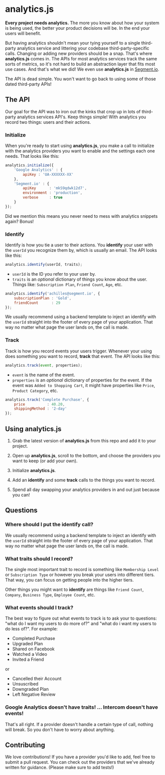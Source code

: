 analytics.js
============
**Every project needs analytics.** The more you know about how your system is being used, the better your product decisions will be. In the end your users will benefit.

But having analytics shouldn't mean your tying yourself to a single third-party analytics service and littering your codebase third-party-specific calls. Changing or adding new providers should be a snap. That's where **analytics.js** comes in. The APIs for most analytics services track the same sorts of metrics, so it's not hard to build an abstraction layer that fits most use cases. And that's what we did! We even use **analytics.js** in [Segment.io](https://segment.io).

The API is dead simple. You won't want to go back to using some of those dated third-party APIs!



## The API
Our goal for the API was to iron out the kinks that crop up in lots of third-party analytics services API's. Keep things simple!  With analytics you record two things: users and their actions.

### Initialize
When you're ready to start using **analytics.js**, you make a call to initialize with the analytics providers you want to enable and the settings each one needs. That looks like this:

```javascript
analytics.initialize({
    'Google Analytics' : {
        apiKey : 'UA-XXXXXX-XX'
    },
    'Segment.io' : {
        apiKey      : 'mkS9qdwk12d7',
        environment : 'production',
        verbose     : true
    }
});
```

Did we mention this means you never need to mess with analytics snippets again? Bonus!


### Identify
Identify is how you tie a user to their actions. You **identify** your user with the `userId` you recognize them by, which is usually an email. The API looks like this:

```javascript
analytics.identify(userId, traits);
```

+ `userId` is the ID you refer to your user by.
+ `traits` is an _optional_ dictionary of things you know about the user. Things like: `Subscription Plan`, `Friend Count`, `Age`, etc.

```javascript
analytics.identify('achilles@segment.io', {
    subscriptionPlan : 'Gold',
    friendCount      : 29
});
```

We usually recommend using a backend template to inject an identify with the `userId` straight into the footer of every page of your application. That way no matter what page the user lands on, the call is made.


### Track
Track is how you record events your users trigger. Whenever your using does something you want to record, **track** that event. The API looks like this:

```javascript
analytics.track(event, properties);
```

+ `event` is the name of the event.
+ `properties` is an _optional_ dictionary of properties for the event. If the event was `Added to Shopping Cart`, it might have properties like `Price`, `Product Category`, etc.

```javascript
analytics.track('Complete Purchase', {
    price          : 40.20,
    shippingMethod : '2-day'
});
```


## Using analytics.js

1. Grab the latest version of **analytics.js** from this repo and add it to your project.

2. Open up **analytics.js**, scroll to the bottom, and choose the providers you want to keep (or add your own).

3. Initialize **analytics.js**.

4. Add an **identify** and some **track** calls to the things you want to record.

5. Spend all day swapping your analytics providers in and out just because you can!


## Questions

### Where should I put the identify call?
We usually recommend using a backend template to inject an identify with the `userId` straight into the footer of every page of your application. That way no matter what page the user lands on, the call is made.

### What traits should I record?
The single most important trait to record is something like `Membership Level` or `Subscription Type` or however you break your users into different tiers. That way, you can focus on getting people into the higher tiers.

Other things you might want to **identify** are things like `Friend Count`, `Company`, `Business Type`, `Employee Count`, etc.

### What events should I track?
The best way to figure out what events to track is to ask your to questions: "what do I want my users to do more of?" and "what do i want my users to do less of?". For example:

+ Completed Purchase
+ Upgraded Plan
+ Shared on Facebook
+ Watched a Video
+ Invited a Friend

or

+ Cancelled their Account
+ Unsuscribed
+ Downgraded Plan
+ Left Negative Review

### Google Analytics doesn't have traits! ... Intercom doesn't have events!
That's all right. If a provider doesn't handle a certain type of call, nothing will break. So you don't have to worry about anything.


## Contributing
We love contributions! If you have a provider you'd like to add, feel free to submit a pull request. You can check out the providers that we've already written for guidance. (Please make sure to add tests!)



